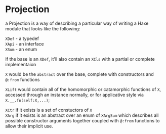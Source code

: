 # Projection

a Projection is a way of describing a particular way of writing a Haxe module that looks like the following:

`XDef` - a typedef  
`XApi` - an interface  
`XSum` - an enum  

If the base is an `XDef`, it'll also contain an `XCls` with a partial or complete implementaion

`X` would be the `abstract` over the base, complete with constructors and `@:from` functions

`XLift` would contain all of the homomorphic or catamorphic functions of `X`,  
accessed through an instance normally, or for applicative style via `X.__.fn(self:X,...)`;

`XCtr` if it exists is a set of constuctors of `X`  
`XArg` if it exists is an abstract over an enum of `XArgSum` which describes all possible constructor arguments together coupled with `@:from` functions to allow their implicit use.

